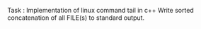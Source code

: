 Task : Implementation of linux command tail in c++
Write sorted concatenation of all FILE(s) to standard output.